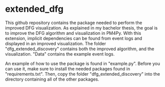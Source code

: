 # extended_dfg

This github repository contains the package needed to perform the improved DFG visualization.
As explained in my bachelor thesis, the goal is to improve the DFG algorithm and visualization in PM4Py.
With this extension, implicit dependencies can be found from event logs and displayed in an improved visualization.
The folder "dfg_extended_discovery" contains both the improved algorithm, and the visualization.
"Data" contains the example event logs.

An example of how to use the package is found in "example.py".
Before you can use it, make sure to install the needed packages found in "requirements.txt".
Then, copy the folder "dfg_extended_discovery" into the directory containing all of the other packages.
